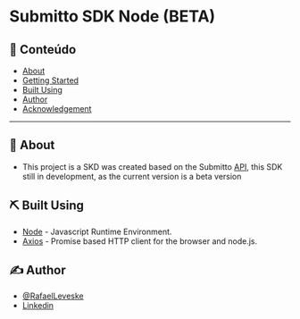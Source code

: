 # Submitto SDK Node (BETA)

## 📝 Conteúdo

- [About](#about)
- [Getting Started](#getting_started)
- [Built Using](#built_using)
- [Author](#authors)
- [Acknowledgement](#acknowledgement)

---

## 🏁 About <a name = "about"></a>

- This project is a SKD was created based on the Submitto [API](https://github.com/submitto/submitto-api), this SDK still in development, as the current version is a beta version

## ⛏️ Built Using <a name = "built_using"></a>

- [Node](https://nodejs.org/en/) - Javascript Runtime Environment.
- [Axios](https://github.com/axios/axios) - Promise based HTTP client for the browser and node.js.

## ✍️ Author <a name = "authors"></a>

- [@RafaelLeveske](https://github.com/RafaelLeveske)
- [Linkedin](https://www.linkedin.com/in/rafael-vieira-506331182/)
